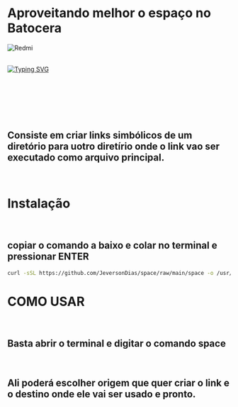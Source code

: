 # Aproveitando melhor o espaço no Batocera
<img src="https://drive.google.com/uc?id=1D43zTZilQpU0WT662ej4dkJIDszcLGOd" alt="Redmi" />
<br>
<br> 

[![Typing SVG](https://readme-typing-svg.herokuapp.com?font=Fira+Code&weight=300&size=50&duration=4000&pause=1000&color=7dff33&center=true&vCenter=true&random=false&width=1000&lines=Hello%2C+my+name+is+Jeverson+Dias;I'm+38+years+old;I'm+a+Software+Developer;I'm+from+Brazil;welcome%3A)](https://git.io/typing-svg)

<br>
<br>
<br><br>

<br>
<h2>Consiste em criar links simbólicos de um diretório para uotro diretírio onde o link vao ser executado como arquivo principal.</h2>
<br>

# Instalação

<br>
<h2>copiar o comando a baixo e colar no terminal e pressionar ENTER</h2>

```bash
curl -sSL https://github.com/JeversonDias/space/raw/main/space -o /usr/bin/space && chmod +x /usr/bin/space && batocera-save-overlay && echo"By @JCGAMESCLASSICOS"

```

# COMO USAR

<br>

<h2>Basta abrir o terminal e digitar o comando space</h2>

<br>

<h2>Ali poderá escolher origem que quer criar o link e o destino onde ele vai ser usado e pronto.</h2>
